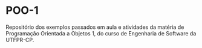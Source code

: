 # POO-1
Repositório dos exemplos passados em aula e atividades da matéria de Programação Orientada a Objetos 1, do curso de Engenharia de Software da UTFPR-CP.
